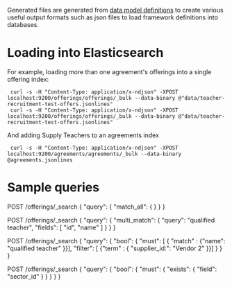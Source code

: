 

Generated files are generated from 
[data model definitions](../model)
to create various useful output formats
such as json files to load framework definitions
into databases.

# Loading into Elasticsearch

For example, loading more than one agreement's offerings into a single offering index:
```shell
 curl -s -H "Content-Type: application/x-ndjson" -XPOST localhost:9200/offerings/offerings/_bulk --data-binary @"data/teacher-recruitment-test-offers.jsonlines"
 curl -s -H "Content-Type: application/x-ndjson" -XPOST localhost:9200/offerings/offerings/_bulk --data-binary @"data/teacher-recruitment-test-offers.jsonlines" 
```

And adding Supply Teachers to an agreements index

```shell
 curl -s -H "Content-Type: application/x-ndjson" -XPOST localhost:9200/agreements/agreements/_bulk --data-binary @agreements.jsonlines
```

# Sample queries

POST /offerings/_search
{
  "query": {
    "match_all": {
    }
  }
}

POST /offerings/_search
{
  "query": {
    "multi_match": {
      "query": "qualified teacher",
      "fields": [ "id", "name" ] 
    }
  }
}


POST /offerings/_search
{
  "query": {
    "bool": {
      "must": [ { "match" : {"name": "qualified teacher" }}],
      "filter": [ {"term" : { "supplier_id:": "Vendor 2" }}] 
    }
  }
}

POST /offerings/_search
{
  "query": {
    "bool": {
      "must": {
        "exists": {
          "field": "sector_id"
        }
      }
    }
  }
}





